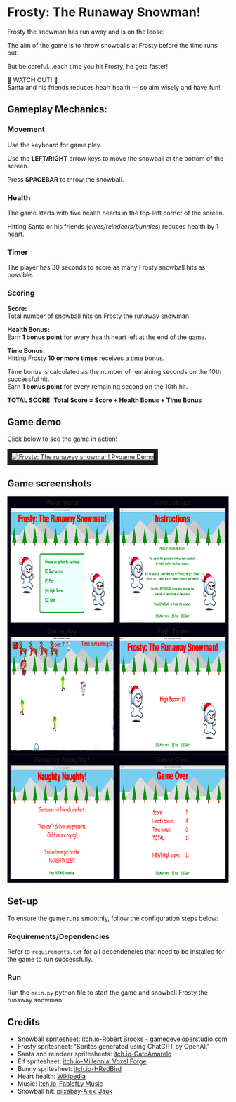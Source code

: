 # Frosty: The Runaway Snowman!

Frosty the snowman has run away and is on the loose!

The aim of the game is to throw snowballs at Frosty before the time runs out.

But be careful...each time you hit Frosty, he gets faster!

👀 WATCH OUT! 👀 \
Santa and his friends reduces heart health — so aim wisely and have fun!

## Gameplay Mechanics:

### Movement

Use the keyboard for game play.

Use the **LEFT/RIGHT** arrow keys to move the snowball at the bottom of the screen.

Press **SPACEBAR** to throw the snowball.

### Health

The game starts with five health hearts in the top-left corner of the screen.

Hitting Santa or his friends (_elves/reindeers/bunnies_) reduces health by 1 heart.

### Timer

The player has 30 seconds to score as many Frosty snowball hits as possible.

### Scoring

**Score:**\
Total number of snowball hits on Frosty the runaway snowman.

**Health Bonus:**\
Earn **1 bonus point** for every health heart left at the end of the game.

**Time Bonus:**\
Hitting Frosty **10 or more times** receives a time bonus.

Time bonus is calculated as the number of remaining seconds on the 10th successful hit.\
Earn **1 bonus point** for every remaining second on the 10th hit.

**TOTAL SCORE:**
**Total Score = Score + Health Bonus + Time Bonus**

## Game demo

Click below to see the game in action!

<a href="https://www.youtube.com/watch?v=0D62W5GX_c0
" target="_blank"><img src="http://img.youtube.com/vi/0D62W5GX_c0/0.jpg"
alt="Frosty: The runaway snowman! Pygame Demo" width="400" height="400" border="10" /></a>

## Game screenshots


<table bgcolor="#00000F">
    <tbody>
        <tr>	
            <th>Main menu</th>
            <th>Instructions</th></tr>
        <tr>         
            <td><img src="assets/images/readme_imgs/main_menu_img.png" alt="Frosty: The runaway snowman! Main menu" width="400" height="260"></td>
            <td><img src="assets/images/readme_imgs/instruction_screen_img.png" alt="Frosty: The runaway snowman! Instructions" width="400" height="260"></td></tr>
        <tr>	
            <th>Gameplay</th>
            <th>High Score</th></tr>
        <tr>         
            <td><img src="assets/images/readme_imgs/game_play_img.png" alt="Frosty: The runaway snowman! Gameplay" width="400" height="260"></td>
            <td><img src="assets/images/readme_imgs/high_score_img.png" alt="Frosty: The runaway snowman! High Score" width="400" height="260"></td></tr>
        <tr>
            <th>Naughty Naughty!</th>
            <th>Game Over</th></tr>            
        <tr>
            <td><img src="assets/images/readme_imgs/naughty_screen_img.png" alt="Frosty: The runaway snowman! Naughty Naughty screen" width="400" height="260"></td>
            <td><img src="assets/images/readme_imgs/game_over_img.png" alt="Frosty: The runaway snowman! Game Over" width="400" height="260"></td></tr>
</tbody></table>



## Set-up

To ensure the game runs smoothly, follow the configuration steps below:

### Requirements/Dependencies

Refer to `requirements.txt` for all dependencies that need to be installed for the game to run successfully.

### Run

Run the `main.py` python file to start the game and snowball Frosty the runaway snowman!

## Credits

- Snowball spritesheet: [itch.io-Robert Brooks - gamedeveloperstudio.com](https://gamedeveloperstudio.itch.io/snowball)
- Frosty spritesheet:  "Sprites generated using ChatGPT by OpenAI."
- Santa and reindeer spritesheets: [itch.io-GatoAmarelo](https://gatoamarelo.itch.io/characters-for-christmas)
- Elf spritesheet: [itch.io-Millennial Voxel Forge](https://millennial-voxel-forge.itch.io/elf-hero)
- Bunny spritesheet: [itch.io-HRedBird](https://hredbird.itch.io/bunny-sprite-sheet)
- Heart health: [Wikipedia](https://en.m.wikipedia.org/wiki/File:Heart_left-highlight_jon_01.svg)
- Music: [itch.io-FablefLy Music](https://fablefly-music.itch.io/its-snowtime)
- Snowball hit: [piixabay-Alex_Jauk](https://pixabay.com/users/alex_jauk-16800354/?utm_source=link-attribution&utm_medium=referral&utm_campaign=music&utm_content=279699)